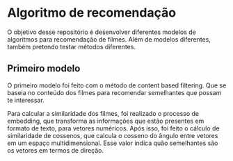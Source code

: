 # Algoritmo de recomendação

O objetivo desse repositório é desenvolver diferentes modelos de algoritmos para recomendação de filmes. Além de modelos diferentes, também pretendo testar métodos diferentes.


## Primeiro modelo

O primeiro modelo foi feito com o método de content based filtering. Que se baseia no conteúdo dos filmes para recomendar semelhantes que possam te interessar.

Para calcular a similaridade dos filmes, foi realizado o processo de embedding, que transforma as informações que estão presentes em formato de texto, para vetores numéricos. Após isso, foi feito o cálculo de similaridade de cossenos, que calcula o cosseno do ângulo entre vetores em um espaço multidimensional. Esse valor indica quão semelhantes são os vetores em termos de direção.
